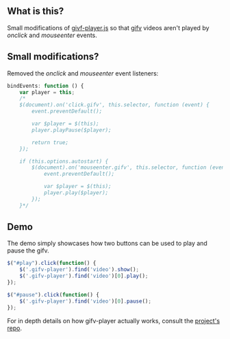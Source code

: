 ## What is this?
Small modifications of [givf-player.js](https://github.com/globocom/gifv-player) so that [gifv](http://imgur.com/blog/2014/10/09/introducing-gifv/) videos aren't played by _onclick_ and _mouseenter_ events.

## Small modifications?
Removed the _onclick_ and _mouseenter_ event listeners:
```javascript
bindEvents: function () {
    var player = this;
    /*
    $(document).on('click.gifv', this.selector, function (event) {
        event.preventDefault();

        var $player = $(this);
        player.playPause($player);

        return true;
    });

    if (this.options.autostart) {
        $(document).on('mouseenter.gifv', this.selector, function (event) {
            event.preventDefault();

            var $player = $(this);
            player.play($player);
        });
    }*/
```
## Demo
The demo simply showcases how two buttons can be used to play and pause the gifv.
```javascript
$("#play").click(function() {
    $('.gifv-player').find('video').show();
    $('.gifv-player').find('video')[0].play();
});

$("#pause").click(function() {
    $('.gifv-player').find('video')[0].pause();
});
```
For in depth details on how gifv-player actually works, consult the [project's repo](https://github.com/globocom/gifv-player).

